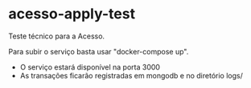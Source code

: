 # acesso-apply-test

Teste técnico para a Acesso.

Para subir o serviço basta usar "docker-compose up". 

* O serviço estará disponível na porta 3000
* As transações ficarão registradas em mongodb e no diretório logs/
